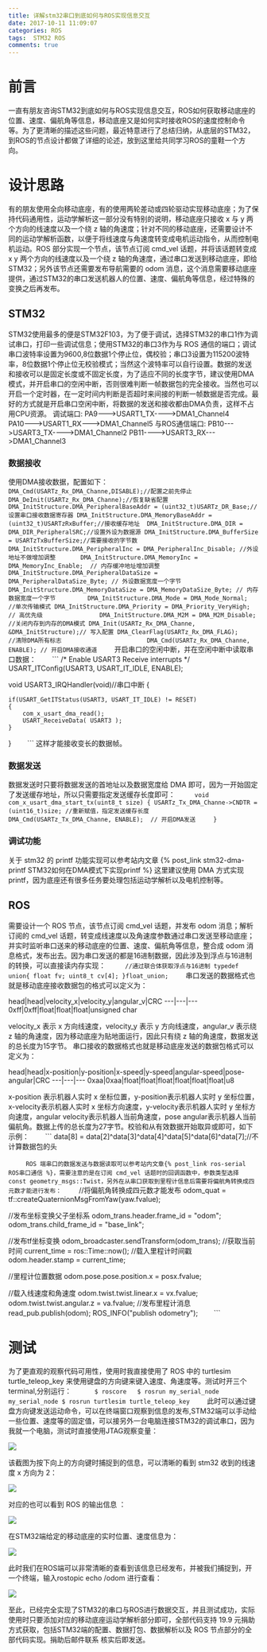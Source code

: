 ```yaml
---
title: 详解stm32串口到底如何与ROS实现信息交互
date: 2017-10-11 11:09:07
categories: ROS
tags:  STM32 ROS
comments: true
---
```

# 前言
一直有朋友咨询STM32到底如何与ROS实现信息交互，ROS如何获取移动底座的位置、速度、偏航角等信息，移动底座又是如何实时接收ROS的速度控制命令等。为了更清晰的描述这些问题，最近特意进行了总结归纳，从底层的STM32，到ROS的节点设计都做了详细的论述，放到这里给共同学习ROS的童鞋一个方向。
<!--more-->
# 设计思路
有的朋友使用全向移动底座，有的使用两轮差动或四轮驱动实现移动底座；为了保持代码通用性，运动学解析这一部分没有特别的说明，移动底座只接收 x 与 y 两个方向的线速度以及一个绕 z 轴的角速度；针对不同的移动底座，还需要设计不同的运动学解析函数，以便于将线速度与角速度转变成电机运动指令，从而控制电机运动。ROS 部分实现一个节点，该节点订阅 cmd_vel 话题，并将该话题转变成 x y 两个方向的线速度以及一个绕 z 轴的角速度，通过串口发送到移动底座，即给STM32；另外该节点还需要发布导航需要的 odom 消息，这个消息需要移动底座提供，通过STM32的串口发送机器人的位置、速度、偏航角等信息，经过特殊的变换之后再发布。
## STM32
STM32使用最多的便是STM32F103，为了便于调试，选择STM32的串口1作为调试串口，打印一些调试信息；使用STM32的串口3作为与 ROS 通信的端口；调试串口波特率设置为9600,8位数据1个停止位，偶校验；串口3设置为115200波特率，8位数据1个停止位无校验模式；当然这个波特率可以自行设置。数据的发送和接收可以是固定长度或不固定长度，为了适应不同的长度字节，建议使用DMA模式，并开启串口的空闲中断，否则很难判断一帧数据包的完全接收。当然也可以开启一个定时器，在一定时间内判断是否超时来间接的判断一帧数据是否完成。最好的方式就是开启串口空闲中断，将数据的发送和接收都由DMA负责，这样不占用CPU资源。
调试端口:
					PA9--->USART1_TX---->DMA1_Channel4    
					PA10--->USART1_RX--->DMA1_Channel5
与ROS通信端口:
					PB10--->USART3_TX---->DMA1_Channel2
					PB11---->USART3_RX--->DMA1_Channel3
### 数据接收
使用DMA接收数据，配置如下：
　　```
 DMA_Cmd(USARTz_Rx_DMA_Channe,DISABLE);//配置之前先停止
 DMA_DeInit(USARTz_Rx_DMA_Channe);//恢复缺省配置
 DMA_InitStructure.DMA_PeripheralBaseAddr = (uint32_t)USARTz_DR_Base;// 设置串口接收数据寄存器
 DMA_InitStructure.DMA_MemoryBaseAddr = (uint32_t)USARTzRxBuffer;//接收缓存地址 
 DMA_InitStructure.DMA_DIR = DMA_DIR_PeripheralSRC;//设置外设为数据源
 DMA_InitStructure.DMA_BufferSize = USARTzTxBufferSize;//需要接收的字节数
 DMA_InitStructure.DMA_PeripheralInc = DMA_PeripheralInc_Disable; //外设地址不做增加调整      
 DMA_InitStructure.DMA_MemoryInc = DMA_MemoryInc_Enable;  // 内存缓冲地址增加调整              
 DMA_InitStructure.DMA_PeripheralDataSize = DMA_PeripheralDataSize_Byte; // 外设数据宽度一个字节
 DMA_InitStructure.DMA_MemoryDataSize = DMA_MemoryDataSize_Byte; // 内存数据宽度一个字节        
 DMA_InitStructure.DMA_Mode = DMA_Mode_Normal;                           //单次传输模式
 DMA_InitStructure.DMA_Priority = DMA_Priority_VeryHigh; // 高优先级               
 DMA_InitStructure.DMA_M2M = DMA_M2M_Disable;  //关闭内存到内存的DMA模式
 DMA_Init(USARTz_Rx_DMA_Channe, &DMA_InitStructure);// 写入配置
 DMA_ClearFlag(USARTz_Rx_DMA_FLAG);    //清除DMA所有标志                       
 DMA_Cmd(USARTz_Rx_DMA_Channe, ENABLE); // 开启DMA接收通道
　　```
开启串口的空闲中断，并在空闲中断中读取串口数据：
　　```
/* Enable USART3 Receive  interrupts */
  USART_ITConfig(USART3, USART_IT_IDLE, ENABLE); 

 void USART3_IRQHandler(void)//串口中断
 {
    
	if(USART_GetITStatus(USART3, USART_IT_IDLE) != RESET)  
    {
        com_x_usart_dma_read();
		USART_ReceiveData( USART3 );
    }
 }
　　```
这样才能接收变长的数据帧。
### 数据发送
数据发送时只要将数据发送的首地址以及数据宽度给 DMA 即可，因为一开始固定了发送缓存地址，所以只需要指定发送缓存长度即可：
　　```
 void com_x_usart_dma_start_tx(uint8_t size)
 {
    USARTz_Tx_DMA_Channe->CNDTR = (uint16_t)size; //重新赋值，指定发送缓存长度 
    DMA_Cmd(USARTz_Tx_DMA_Channe, ENABLE);  // 开启DMA发送    
 }
　　```
### 调试功能
关于 stm32 的 printf 功能实现可以参考站内文章 {% post_link stm32-dma-printf STM32如何在DMA模式下实现printf %} 
这里建议使用 DMA 方式实现 printf，因为底座还有很多任务要处理包括运动学解析以及电机控制等。
## ROS
需要设计一个 ROS 节点，该节点订阅 cmd_vel 话题，并发布 odom 消息；解析订阅的 cmd_vel 话题，转变成线速度以及角速度参数通过串口发送至移动底座；并实时监听串口送来的移动底座的位置、速度、偏航角等信息，整合成 odom 消息格式，发布出去。因为串口发送的都是16进制数据，因此涉及到浮点与16进制的转换，可以直接读内存实现：
　　```
//通过联合体获取浮点与16进制
typedef	union{
		float fv;
		uint8_t cv[4];
}float_union;
　　```
串口发送的数据格式也就是移动底座接收数据包的格式可以定义为：

head|head|velocity_x|velocity_y|angular_v|CRC
---|---|---
0xff|0xff|float|float|float|unsigned char

velocity_x 表示 x 方向线速度，velocity_y 表示 y 方向线速度，angular_v 表示绕 z 轴的角速度，因为移动底座为贴地面运行，因此只有绕 z 轴的角速度，数据发送的总长度为15字节。
串口接收的数据格式也就是移动底座发送的数据包格式可以定义为：

head|head|x-position|y-position|x-speed|y-speed|angular-speed|pose-angular|CRC
---|---|---
0xaa|0xaa|float|float|float|float|float|float|u8

x-position 表示机器人实时 x 坐标位置，y-position表示机器人实时 y 坐标位置，x-velocity表示机器人实时 x 坐标方向速度，y-velocity表示机器人实时 y 坐标方向速度，angular velocity表示机器人当前角速度，pose angular表示机器人当前偏航角。数据上传的总长度为27字节。校验和从有效数据开始取异或即可，如下示例：
　　```
data[8] = data[2]^data[3]^data[4]^data[5]^data[6]^data[7];//不计算数据包的头
					
　　```
ROS 端串口的数据发送与数据读取可以参考站内文章{% post_link ros-serial ROS串口通信 %}，需要注意的是在订阅 cmd_vel 话题时的回调函数中，参数类型选择 const geometry_msgs::Twist，另外在从串口获取到里程计信息后需要将偏航角转换成四元数才能进行发布：
　　```
 //将偏航角转换成四元数才能发布
 odom_quat = tf::createQuaternionMsgFromYaw(yaw.fvalue);

 //发布坐标变换父子坐标系
  odom_trans.header.frame_id = "odom";
  odom_trans.child_frame_id = "base_link";
  
  //发布tf坐标变换
  odom_broadcaster.sendTransform(odom_trans);
  //获取当前时间
  current_time = ros::Time::now();
  //载入里程计时间戳
  odom.header.stamp = current_time;
 
  //里程计位置数据
  odom.pose.pose.position.x = posx.fvalue;

  //载入线速度和角速度
  odom.twist.twist.linear.x = vx.fvalue;
  odom.twist.twist.angular.z = va.fvalue;
  //发布里程计消息
  read_pub.publish(odom);
  ROS_INFO("publish odometry");
　　```
# 测试
为了更直观的观察代码可用性，使用时我直接使用了 ROS 中的 turtlesim turtle_teleop_key 来使用键盘的方向键来键入速度、角速度等。测试时开三个terminal,分别运行：
　　``` 
 $ roscore  
 $ rosrun my_serial_node my_serial_node
 $ rosrun turtlesim turtle_teleop_key
　　```
此时可以通过键盘方向键发送运动命令，可以在终端窗口观察到信息的发布,STM32端可以手动给一些位置、速度等的固定值，可以接另外一台电脑连接STM32的调试串口，因为我就一个电脑，测试时直接使用JTAG观察变量：

![](stm32-serial-port-ros/up.png)

该截图为按下向上的方向键时捕捉到的信息，可以清晰的看到 stm32 收到的线速度 x 方向为 2：

![](stm32-serial-port-ros/stm32up.png)

对应的也可以看到 ROS 的输出信息 ：

![](stm32-serial-port-ros/rosup.png)

在STM32端给定的移动底座的实时位置、速度信息为：

![](stm32-serial-port-ros/stm32odom.png)

此时我们在ROS端可以非常清晰的查看到该信息已经发布，并被我们捕捉到，开一个终端，输入rostopic echo /odom 进行查看：

![](stm32-serial-port-ros/echoodom.png)

至此，已经完全实现了STM32的串口与ROS进行数据交互，并且测试成功，实际使用时只要添加对应的移动底座运动学解析部分即可，全部代码支持 19.9 元捐助方式获取，包括STM32端的配置、数据打包、数据解析以及 ROS 节点部分的全部代码实现。捐助后邮件联系 核实后即发送。








